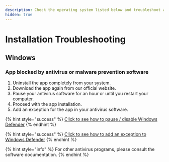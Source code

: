 ```yaml
---
description: Check the operating system listed below and troubleshoot accordingly
hidden: true
---
```


# Installation Troubleshooting

## Windows

### App blocked by antivirus or malware prevention software

1. Uninstall the app completely from your system.&#x20;
2. Download the app again from our official website.&#x20;
3. Pause your antivirus software for an hour or until you restart your computer.&#x20;
4. Proceed with the app installation.&#x20;
5. Add an exception for the app in your antivirus software.

{% hint style="success" %}
[Click to see how to pause / disable Windows Defender](https://support.microsoft.com/en-us/windows/turn-off-defender-antivirus-protection-in-windows-security-99e6004f-c54c-8509-773c-a4d776b77960)
{% endhint %}

{% hint style="success" %}
[Click to see how to add an exception to Windows Defender](https://support.microsoft.com/en-us/windows/add-an-exclusion-to-windows-security-811816c0-4dfd-af4a-47e4-c301afe13b26)
{% endhint %}

{% hint style="info" %}
For other antivirus programs, please consult the software documentation.
{% endhint %}
